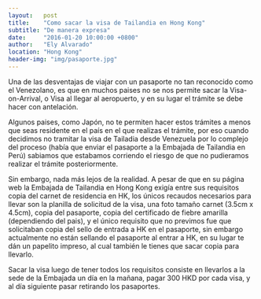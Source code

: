 ```yaml
---
layout:   post
title:    "Como sacar la visa de Tailandia en Hong Kong"
subtitle: "De manera expresa"
date:     "2016-01-20 10:00:00 +0800"
author:   "Ely Alvarado"
location: "Hong Kong"
header-img: "img/pasaporte.jpg"
---
```

Una de las desventajas de viajar con un pasaporte no tan reconocido como el Venezolano, es que en muchos paises no se nos permite sacar la Visa-on-Arrival, o Visa al llegar al aeropuerto, y en su lugar el trámite se debe hacer con antelación.

Algunos paises, como Japón, no te permiten hacer estos trámites a menos que seas residente en el país en el que realizas el trámite, por eso cuando decidimos no tramitar la visa de Tailadia desde Venezuela por lo complejo del proceso (había que enviar el pasaporte a la Embajada de Tailandia en Perú) sabiamos que estabamos corriendo el riesgo de que no pudieramos realizar el trámite posteriormente.

Sin embargo, nada más lejos de la realidad. A pesar de que en su página web la Embajada de Tailandia en Hong Kong exigía entre sus requisitos copia del carnet de residencia en HK, los únicos recaudos necesarios para llevar son la planilla de solicitud de la visa, una foto tamaño carnet (3.5cm x 4.5cm), copia del pasaporte, copia del certificado de fiebre amarilla (dependiendo del pais), y el único requisito que no previmos fue que solicitaban copia del sello de entrada a HK en el pasaporte, sin embargo actualmente no están sellando el pasaporte al entrar a HK, en su lugar te dán un papelito impreso, al cual también le tienes que sacar copia para llevarlo.

Sacar la visa luego de tener todos los requisitos consiste en llevarlos a la sede de la Embajada un día en la mañana, pagar 300 HKD por cada visa, y al día siguiente pasar retirando los pasaportes.

